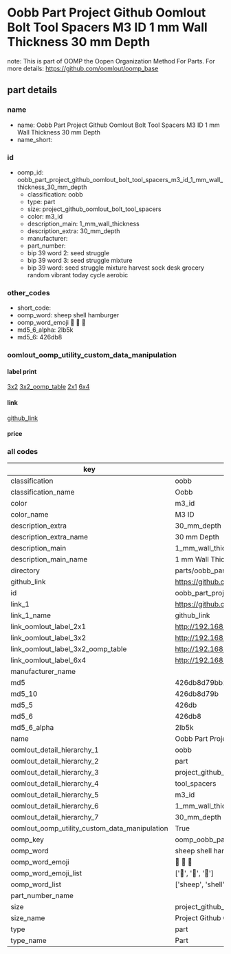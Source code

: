 # Oobb Part Project Github Oomlout Bolt Tool Spacers M3 ID 1 mm Wall Thickness 30 mm Depth  

note: This is part of OOMP the Oopen Organization Method For Parts. For more details: https://github.com/oomlout/oomp_base

##  part details





### name
* name: Oobb Part Project Github Oomlout Bolt Tool Spacers M3 ID 1 mm Wall Thickness 30 mm Depth
* name_short: 
### id
* oomp_id: oobb_part_project_github_oomlout_bolt_tool_spacers_m3_id_1_mm_wall_thickness_30_mm_depth
  * classification: oobb
  * type: part
  * size: project_github_oomlout_bolt_tool_spacers
  * color: m3_id
  * description_main: 1_mm_wall_thickness
  * description_extra: 30_mm_depth
  * manufacturer: 
  * part_number: 
  * bip 39 word 2: seed struggle
  * bip 39 word 3: seed struggle mixture
  * bip 39 word: seed struggle mixture harvest sock desk grocery random vibrant today cycle aerobic

### other_codes
* short_code: 
* oomp_word: sheep shell hamburger
* oomp_word_emoji :sheep: :shell: :hamburger:
* md5_6_alpha: 2lb5k
* md5_6: 426db8






### oomlout_oomp_utility_custom_data_manipulation
#### label print
[3x2](http://192.168.1.245:1112/?label=oomp%202lb5k)
[3x2_oomp_table](http://192.168.1.107:1112/?label=oomp%202lb5k)
[2x1](http://192.168.1.242:1112/?label=oomp%202lb5k)
[6x4](http://192.168.1.55:1112/?label=oomp%202lb5k)    

#### link

[github_link](https://github.com/oomlout/oomlout_oomp_part_src/tree/main/parts/oobb_part_project_github_oomlout_bolt_tool_spacers_m3_id_1_mm_wall_thickness_30_mm_depth)                              

#### price







### all codes 
| key | value |  
| --- | --- |  
| classification | oobb |  
| classification_name | Oobb |  
| color | m3_id |  
| color_name | M3 ID |  
| description_extra | 30_mm_depth |  
| description_extra_name | 30 mm Depth |  
| description_main | 1_mm_wall_thickness |  
| description_main_name | 1 mm Wall Thickness |  
| directory | parts/oobb_part_project_github_oomlout_bolt_tool_spacers_m3_id_1_mm_wall_thickness_30_mm_depth |  
| github_link | https://github.com/oomlout/oomlout_oomp_part_src/tree/main/parts/oobb_part_project_github_oomlout_bolt_tool_spacers_m3_id_1_mm_wall_thickness_30_mm_depth |  
| id | oobb_part_project_github_oomlout_bolt_tool_spacers_m3_id_1_mm_wall_thickness_30_mm_depth |  
| link_1 | https://github.com/oomlout/oomlout_oomp_part_src/tree/main/parts/oobb_part_project_github_oomlout_bolt_tool_spacers_m3_id_1_mm_wall_thickness_30_mm_depth |  
| link_1_name | github_link |  
| link_oomlout_label_2x1 | http://192.168.1.242:1112/?label=oomp%202lb5k |  
| link_oomlout_label_3x2 | http://192.168.1.245:1112/?label=oomp%202lb5k |  
| link_oomlout_label_3x2_oomp_table | http://192.168.1.107:1112/?label=oomp%202lb5k |  
| link_oomlout_label_6x4 | http://192.168.1.55:1112/?label=oomp%202lb5k |  
| manufacturer_name |  |  
| md5 | 426db8d79bb1acd8efe706971cb5d617 |  
| md5_10 | 426db8d79b |  
| md5_5 | 426db |  
| md5_6 | 426db8 |  
| md5_6_alpha | 2lb5k |  
| name | Oobb Part Project Github Oomlout Bolt Tool Spacers M3 ID 1 mm Wall Thickness 30 mm Depth |  
| oomlout_detail_hierarchy_1 | oobb |  
| oomlout_detail_hierarchy_2 | part |  
| oomlout_detail_hierarchy_3 | project_github_bolt |  
| oomlout_detail_hierarchy_4 | tool_spacers |  
| oomlout_detail_hierarchy_5 | m3_id |  
| oomlout_detail_hierarchy_6 | 1_mm_wall_thickness |  
| oomlout_detail_hierarchy_7 | 30_mm_depth |  
| oomlout_oomp_utility_custom_data_manipulation | True |  
| oomp_key | oomp_oobb_part_project_github_oomlout_bolt_tool_spacers_m3_id_1_mm_wall_thickness_30_mm_depth |  
| oomp_word | sheep shell hamburger |  
| oomp_word_emoji | :sheep: :shell: :hamburger: |  
| oomp_word_emoji_list | [':sheep:', ':shell:', ':hamburger:'] |  
| oomp_word_list | ['sheep', 'shell', 'hamburger'] |  
| part_number_name |  |  
| size | project_github_oomlout_bolt_tool_spacers |  
| size_name | Project Github Oomlout Bolt Tool Spacers |  
| type | part |  
| type_name | Part |  
